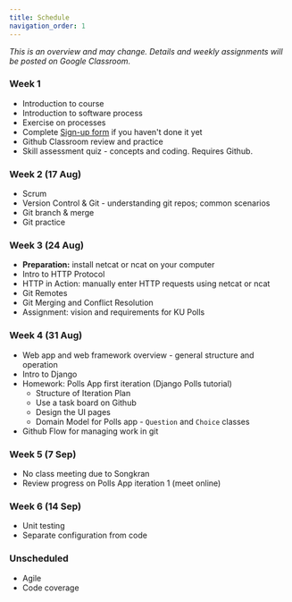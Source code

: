 ```yaml
---
title: Schedule
navigation_order: 1
---
```


*This is an overview and may change. Details and weekly assignments will be posted on Google Classroom.*

### Week 1

* Introduction to course
* Introduction to software process
* Exercise on processes
* Complete [Sign-up form](https://forms.gle/fh9SqvmA9yPh1ur6A) if you haven't done it yet
* Github Classroom review and practice
* Skill assessment quiz - concepts and coding. Requires Github.

### Week 2 (17 Aug)

* Scrum
* Version Control & Git - understanding git repos; common scenarios
* Git branch & merge
* Git practice

### Week 3 (24 Aug)

* **Preparation:** install netcat or ncat on your computer
* Intro to HTTP Protocol
* HTTP in Action: manually enter HTTP requests using netcat or ncat
* Git Remotes
* Git Merging and Conflict Resolution
* Assignment: vision and requirements for KU Polls

### Week 4 (31 Aug)

* Web app and web framework overview - general structure and operation
* Intro to Django
* Homework: Polls App first iteration (Django Polls tutorial)
  - Structure of Iteration Plan
  - Use a task board on Github
  - Design the UI pages
  - Domain Model for Polls app - `Question` and `Choice` classes
* Github Flow for managing work in git

### Week 5 (7 Sep)

* No class meeting due to Songkran
* Review progress on Polls App iteration 1 (meet online)

### Week 6 (14 Sep)

* Unit testing
* Separate configuration from code


### Unscheduled

* Agile
* Code coverage
